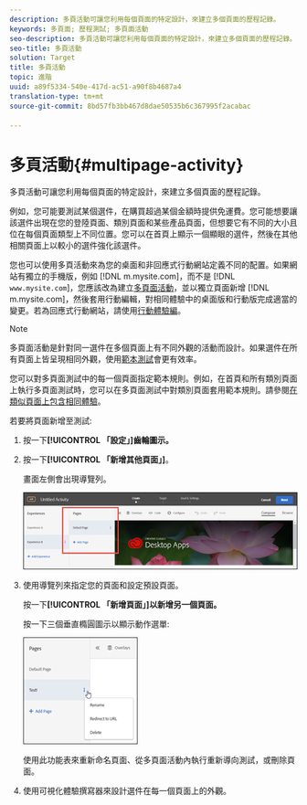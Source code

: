 ```yaml
---
description: 多頁活動可讓您利用每個頁面的特定設計，來建立多個頁面的歷程記錄。
keywords: 多頁面; 歷程測試; 多頁面活動
seo-description: 多頁活動可讓您利用每個頁面的特定設計，來建立多個頁面的歷程記錄。
seo-title: 多頁活動
solution: Target
title: 多頁活動
topic: 進階
uuid: a89f5334-540e-417d-ac51-a90f8b4687a4
translation-type: tm+mt
source-git-commit: 8bd57fb3bb467d8dae50535b6c367995f2acabac

---
```



# 多頁活動{#multipage-activity}

多頁活動可讓您利用每個頁面的特定設計，來建立多個頁面的歷程記錄。

例如，您可能要測試某個選件，在購買超過某個金額時提供免運費。您可能想要讓該選件出現在您的登陸頁面、類別頁面和某些產品頁面，但想要它有不同的大小且位在每個頁面類型上不同位置。您可以在首頁上顯示一個顯眼的選件，然後在其他相關頁面上以較小的選件強化該選件。

您也可以使用多頁活動來為您的桌面和非回應式行動網站定義不同的配置。如果網站有獨立的手機版，例如 [!DNL m.mysite.com]，而不是 [!DNL `www.mysite.com`]，您應該改為建立[多頁面活動](../../c-experiences/c-visual-experience-composer/multipage-activity.md#concept_277E096063E14813AC5D8EDFA1D2ED48)，並以獨立頁面新增 [!DNL m.mysite.com]，然後套用行動編輯，對相同體驗中的桌面版和行動版完成適當的變更。若為回應式行動網站，請使用[行動體驗編](../../c-experiences/c-visual-experience-composer/mobile-viewports.md#concept_8E45527C4ABC41D59AA3553BEDC76FA5)。

>[!NOTE]
>
>多頁面活動是針對同一選件在多個頁面上有不同外觀的活動而設計。如果選件在所有頁面上皆呈現相同外觀，使用[範本測試](../../c-experiences/c-visual-experience-composer/temtest.md#task_2539D51A18044F82B0D9895636546781)會更有效率。

您可以對多頁面測試中的每一個頁面指定範本規則。例如，在首頁和所有類別頁面上執行多頁面測試時，您可以在多頁面測試中對類別頁面套用範本規則。請參閱[在類似頁面上包含相同體驗](../../c-experiences/c-visual-experience-composer/temtest.md#task_2539D51A18044F82B0D9895636546781)。

若要將頁面新增至測試:

1. 按一下&#x200B;**[!UICONTROL 「設定」]齒輪圖示。**
1. 按一下&#x200B;**[!UICONTROL 「新增其他頁面」]**。

   畫面左側會出現導覽列。

   ![](assets/multipage_nav.png)

1. 使用導覽列來指定您的頁面和設定預設頁面。

   按一下&#x200B;**[!UICONTROL 「新增頁面」]以新增另一個頁面。**

   按一下三個垂直橢圓圖示以顯示動作選單:

   ![](assets/multipage_menu.png)

   使用此功能表來重新命名頁面、從多頁面活動內執行重新導向測試，或刪除頁面。

1. 使用可視化體驗撰寫器來設計選件在每一個頁面上的外觀。

